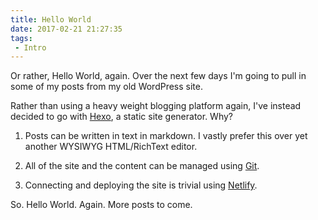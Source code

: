 ```yaml
---
title: Hello World
date: 2017-02-21 21:27:35
tags:
 - Intro
---
```


Or rather, Hello World, again. Over the next few days I'm going to pull in some of my posts from my old WordPress site.

Rather than using a heavy weight blogging platform again, I've instead decided to go with [Hexo](https://hexo.io), a static site generator. Why?

1. Posts can be written in text in markdown. I vastly prefer this over yet another WYSIWYG HTML/RichText editor.

2. All of the site and the content can be managed using [Git](https://github.com/matt-jordan/blog).

3. Connecting and deploying the site is trivial using [Netlify](https://www.netlify.com/).

So. Hello World. Again. More posts to come.

